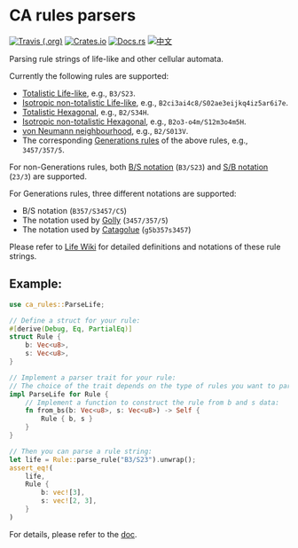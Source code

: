 # CA rules parsers

[![Travis (.org)](https://img.shields.io/travis/AlephAlpha/ca-rules)](https://travis-ci.org/AlephAlpha/ca-rules) [![Crates.io](https://img.shields.io/crates/v/ca-rules)](https://crates.io/crates/ca-rules) [![Docs.rs](https://docs.rs/ca-rules/badge.svg)](https://docs.rs/ca-rules/) [![中文](https://img.shields.io/badge/readme-%E4%B8%AD%E6%96%87-brightgreen)](README.md)

Parsing rule strings of life-like and other cellular automata.

Currently the following rules are supported:

* [Totalistic Life-like](http://www.conwaylife.com/wiki/Totalistic_Life-like_cellular_automaton),
  e.g., `B3/S23`.
* [Isotropic non-totalistic Life-like](http://www.conwaylife.com/wiki/Isotropic_non-totalistic_Life-like_cellular_automaton),
  e.g., `B2ci3ai4c8/S02ae3eijkq4iz5ar6i7e`.
* [Totalistic Hexagonal](http://www.conwaylife.com/wiki/Hexagonal_neighbourhood),
  e.g., `B2/S34H`.
* [Isotropic non-totalistic Hexagonal](http://www.conwaylife.com/wiki/Hexagonal_neighbourhood),
  e.g., `B2o3-o4m/S12m3o4m5H`.
* [von Neumann neighbourhood](http://www.conwaylife.com/wiki/Von_Neumann_neighbourhood),
  e.g., `B2/S013V`.
* The corresponding [Generations rules](http://www.conwaylife.com/wiki/Generations)
of the above rules, e.g., `3457/357/5`.

For non-Generations rules, both [B/S notation](http://www.conwaylife.com/wiki/Rulestring#B.2FS_notation)
(`B3/S23`) and [S/B notation](http://www.conwaylife.com/wiki/Rulestring#S.2FB_notation)
(`23/3`) are supported.

For Generations rules, three different notations are supported:

* B/S notation (`B357/S3457/C5`)
* The notation used by [Golly](http://golly.sourceforge.net/Help/Algorithms/Generations.html) (`3457/357/5`)
* The notation used by [Catagolue](https://catagolue.appspot.com/rules/generations) (`g5b357s3457`)

Please refer to [Life Wiki](www.conwaylife.com/wiki/Rulestring) for detailed definitions and
notations of these rule strings.

## Example:

```rust
use ca_rules::ParseLife;

// Define a struct for your rule:
#[derive(Debug, Eq, PartialEq)]
struct Rule {
    b: Vec<u8>,
    s: Vec<u8>,
}

// Implement a parser trait for your rule:
// The choice of the trait depends on the type of rules you want to parse.
impl ParseLife for Rule {
    // Implement a function to construct the rule from b and s data:
    fn from_bs(b: Vec<u8>, s: Vec<u8>) -> Self {
        Rule { b, s }
    }
}

// Then you can parse a rule string:
let life = Rule::parse_rule("B3/S23").unwrap();
assert_eq!(
    life,
    Rule {
        b: vec![3],
        s: vec![2, 3],
    }
)
```

For details, please refer to the [doc](https://docs.rs/ca-rules/).
